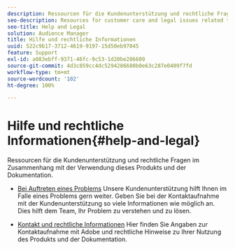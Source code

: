 ```yaml
---
description: Ressourcen für die Kundenunterstützung und rechtliche Fragen im Zusammenhang mit der Verwendung dieses Produkts und der Dokumentation.
seo-description: Resources for customer care and legal issues related to the use of this product and documentation.
seo-title: Help and Legal
solution: Audience Manager
title: Hilfe und rechtliche Informationen
uuid: 522c9b17-3712-4619-9197-15d50eb97045
feature: Support
exl-id: a083ebff-9371-46fc-9c53-1d20be286609
source-git-commit: 4d3c859cc4dc5294286680b0e63c287e0409f7fd
workflow-type: tm+mt
source-wordcount: '102'
ht-degree: 100%

---
```


# Hilfe und rechtliche Informationen{#help-and-legal}

Ressourcen für die Kundenunterstützung und rechtliche Fragen im Zusammenhang mit der Verwendung dieses Produkts und der Dokumentation.

* [Bei Auftreten eines Problems](/help/using/help-legal/help-problem.md)
Unsere Kundenunterstützung hilft Ihnen im Falle eines Problems gern weiter. Geben Sie bei der Kontaktaufnahme mit der Kundenunterstützung so viele Informationen wie möglich an. Dies hilft dem Team, Ihr Problem zu verstehen und zu lösen.


* [Kontakt und rechtliche Informationen](/help/using/help-legal/help-legal-contact.md)
Hier finden Sie Angaben zur Kontaktaufnahme mit Adobe und rechtliche Hinweise zu Ihrer Nutzung des Produkts und der Dokumentation.
